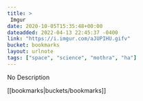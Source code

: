 ```yaml
---
title: > 
 Imgur
date: 2020-10-05T15:35:48+00:00
dateadded: 2022-04-13 22:45:37 -0400
link: "https://i.imgur.com/aJUPIHU.gifv"
bucket: bookmarks
layout: urlnote
tags: ["space", "science", "mothra", "ha"]
--- 
```

No Description
 <!-- end excerpt --> 
<div class='bucket'>[[bookmarks|buckets/bookmarks]]</div> 
